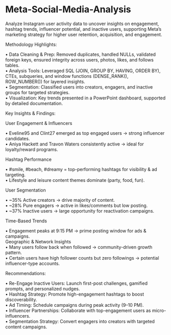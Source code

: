 # Meta-Social-Media-Analysis

Analyze Instagram user activity data to uncover insights on engagement, hashtag trends, influencer potential, and inactive users, supporting Meta’s marketing strategy for higher user retention, acquisition, and engagement.

Methodology Highlights:   

•	Data Cleaning & Prep: Removed duplicates, handled NULLs, validated foreign keys, ensured integrity across users, photos, likes, and follows tables.   
•	Analysis Tools: Leveraged SQL (JOIN, GROUP BY, HAVING, ORDER BY), CTEs, subqueries, and window functions (DENSE_RANK(), ROW_NUMBER()) for layered insights.   
•	Segmentation: Classified users into creators, engagers, and inactive groups for targeted strategies.   
•	Visualization: Key trends presented in a PowerPoint dashboard, supported by detailed documentation.   

Key Insights & Findings:

User Engagement & Influencers   

•	Eveline95 and Clint27 emerged as top engaged users → strong influencer candidates.   
•	Aniya Hackett and Travon Waters consistently active → ideal for loyalty/reward programs.   

Hashtag Performance   

•	#smile, #beach, #dreamy = top-performing hashtags for visibility & ad targeting.   
•	Lifestyle and leisure content themes dominate (party, food, fun).   

User Segmentation   

•	~35% Active creators → drive majority of content.   
•	~28% Pure engagers → active in likes/comments but low posting.   
•	~37% Inactive users → large opportunity for reactivation campaigns.   

Time-Based Trends   

•	Engagement peaks at 9:15 PM → prime posting window for ads & campaigns.   
Geographic & Network Insights   
•	Many users follow back when followed → community-driven growth pattern.   
•	Certain users have high follower counts but zero followings → potential influencer-type accounts.   

Recommendations:   

•	Re-Engage Inactive Users: Launch first-post challenges, gamified prompts, and personalized nudges.   
•	Hashtag Strategy: Promote high-engagement hashtags to boost discoverability.   
•	Ad Timing: Schedule campaigns during peak activity (9–10 PM).   
•	Influencer Partnerships: Collaborate with top-engagement users as micro-influencers.   
•	Segmentation Strategy: Convert engagers into creators with targeted content campaigns.


